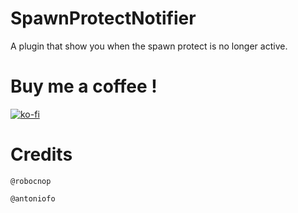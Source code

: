 # SpawnProtectNotifier
A plugin that show you when the spawn protect is no longer active.

# Buy me a coffee !
[![ko-fi](https://ko-fi.com/img/githubbutton_sm.svg)](https://ko-fi.com/P5P6XMKIH)

# Credits
`@robocnop`

`@antoniofo`
